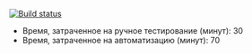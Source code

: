 [![Build status](https://ci.appveyor.com/api/projects/status/7i61ga6bg0mqtaah?svg=true)](https://ci.appveyor.com/project/b-nana/aqa2-3-2)

- Время, затраченное на ручное тестирование (минут): 30
- Время, затраченное на автоматизацию (минут): 70
